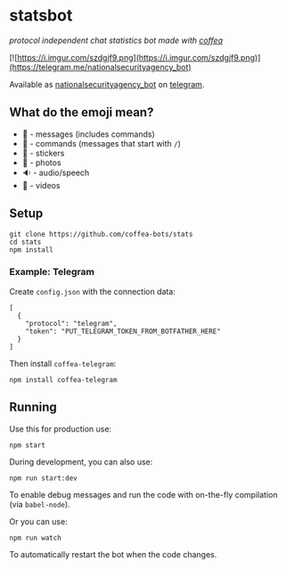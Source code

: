 # statsbot

_protocol independent chat statistics bot made with [coffea](https://github.com/caffeinery/coffea)_

[![https://i.imgur.com/szdgjf9.png](https://i.imgur.com/szdgjf9.png)](https://telegram.me/nationalsecurityagency_bot)

Available as [nationalsecurityagency_bot](https://telegram.me/nationalsecurityagency_bot) on [telegram](https://telegram.org/).

## What do the emoji mean?

 * :speech_balloon: - messages (includes commands)
 * :thought_balloon: - commands (messages that start with `/`)
 * :rainbow: - stickers
 * :mount_fuji: - photos
 * :sound: - audio/speech
 * :movie_camera: - videos

## Setup

```
git clone https://github.com/coffea-bots/stats
cd stats
npm install
```

### Example: Telegram

Create `config.json` with the connection data:

```
[
  {
    "protocol": "telegram",
    "token": "PUT_TELEGRAM_TOKEN_FROM_BOTFATHER_HERE"
  }
]
```

Then install `coffea-telegram`:

```
npm install coffea-telegram
```


## Running

Use this for production use:

```
npm start
```

During development, you can also use:

```
npm run start:dev
```

To enable debug messages and run the code with on-the-fly compilation
(via `babel-node`).

Or you can use:

```
npm run watch
```

To automatically restart the bot when the code changes.
